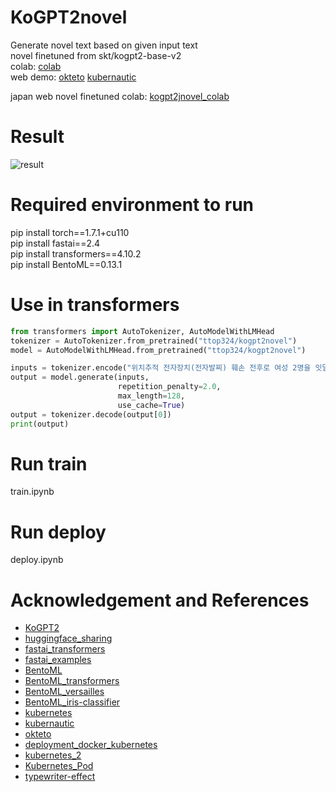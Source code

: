 # KoGPT2novel
Generate novel text based on given input text   
novel finetuned from skt/kogpt2-base-v2   
colab: [colab](https://colab.research.google.com/drive/1QYRKu3RI5mmIJcMDOa9NRbq_ETzcYJ7z?usp=sharing)      
web demo:  [okteto](https://web-web1-ttop32.cloud.okteto.net) [kubernautic](http://kogpt2novel.ddnsfree.com/)     

japan web novel finetuned colab: [kogpt2jnovel_colab](https://colab.research.google.com/drive/1Ee_HXXpPHQoKvpf2Y6LIjs0D6SP7vsWP?usp=sharing)      


# Result   
![result](doc/screenshot_1.png)    


# Required environment to run    
pip install torch==1.7.1+cu110   
pip install fastai==2.4   
pip install transformers==4.10.2    
pip install BentoML==0.13.1    

# Use in transformers
```python
from transformers import AutoTokenizer, AutoModelWithLMHead
tokenizer = AutoTokenizer.from_pretrained("ttop324/kogpt2novel")
model = AutoModelWithLMHead.from_pretrained("ttop324/kogpt2novel")

inputs = tokenizer.encode("위치추적 전자장치(전자발찌) 훼손 전후로 여성 2명을 잇달아 살해한 ", return_tensors="pt")
output = model.generate(inputs, 
                        repetition_penalty=2.0, 
                        max_length=128,
                        use_cache=True)
output = tokenizer.decode(output[0])
print(output)
```

# Run train  
train.ipynb  

# Run deploy    
deploy.ipynb  

# Acknowledgement and References      
- [KoGPT2](https://github.com/SKT-AI/KoGPT2)       
- [huggingface_sharing](https://huggingface.co/transformers/model_sharing.html)        
- [fastai_transformers](https://docs.fast.ai/tutorial.transformers)
- [fastai_examples](https://github.com/fastai/fastai2/blob/master/nbs/examples/ulmfit.ipynb)
- [BentoML](https://github.com/bentoml/BentoML)       
- [BentoML_transformers](https://docs.bentoml.org/en/latest/frameworks.html#transformers)       
- [BentoML_versailles](https://github.com/getlegist/versailles)   
- [BentoML_iris-classifier](https://github.com/bentoml/gallery/tree/master/scikit-learn/iris-classifier)                 
- [kubernetes](https://kubernetes.io/)       
- [kubernautic](https://login.kubernautic.com/login) 
- [okteto](https://okteto.com/)    
- [deployment_docker_kubernetes](https://course19.fast.ai/deployment_docker_kubernetes.html)   
- [kubernetes_2](https://bcho.tistory.com/1256)   
- [Kubernetes_Pod](https://honggg0801.tistory.com/44)    
- [typewriter-effect](https://codepen.io/amanmakesart/pen/VwbZbqm)  
    

